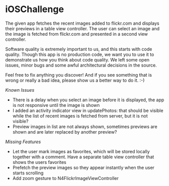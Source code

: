 iOSChallenge
============

The given app fetches the recent images added to flickr.com and displays their previews in a table view controller. The user can
select an image and the image is fetched from flickr.com and presented in a second view controller.

Software quality is extremely important to us, and this starts with code quality.
Though this app is no production code, we want you to use it to demonstrate us how you think about code quality. We left some open issues,
minor bugs and some awful architectural decisions in the source. 

Feel free to fix anything you discover! And if you see something that is wrong or really a bad idea, please show us a better way to do it. :-)

*Known Issues*
- There is a delay when you select an image before it is displayed, the app is not responsive until the image is shown
- I added an activity indicator view in updatePhotos: that should be visible while the list of recent images is fetched from server, but it is not visible?
- Preview images in list are not always shown, sometimes previews are shown and are later replaced by another preview?

*Missing Features*
- Let the user mark images as favorites, which will be stored locally together with a comment. Have a separate table view controller that shows the users favorites
- Prefetch the preview images so they appear instantly when the user starts scrolling
- Add zoom gesture to N4FlickrImageViewController
